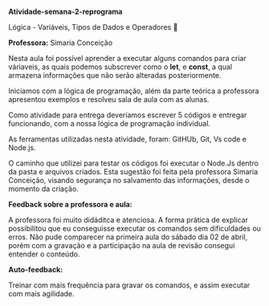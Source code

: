 **Atividade-semana-2-reprograma**

Lógica - Variáveis, Tipos de Dados e Operadores 🚀

**Professora:** Simaria Conceição


Nesta aula foi possível aprender a executar alguns comandos para criar váriaveis, as quais podemos subscrever como o **let**, e **const**, a qual armazena informações que não serão alteradas posteriormente. 

Iniciamos com a lógica de programação, além da parte teórica a professora apresentou exemplos e resolveu sala de aula com as alunas.

Como atividade para entrega deveríamos escrever 5 códigos e entregar funcionando, com a nossa lógica de programação individual.

As ferramentas utilizadas nesta atividade, foram: GitHUb, Git, Vs code e Node.js. 

O caminho que utilizei para testar os códigos foi executar o Node.Js dentro da pasta e arquivos criados. Esta sugestão foi feita pela professora Simaria Conceição, visando segurança no salvamento das informações, desde o momento da criação.

**Feedback sobre a professora e aula:**

A professora foi muito didáditca e atenciosa. A forma prática de explicar possibilitou que eu conseguisse executar os comandos sem dificuldades ou erros. 
Não pude comparecer na primeira aula do sábado dia 02 de abril, porém com a gravação e a participação na aula de revisão consegui entender o conteúdo.

**Auto-feedback:**

 Treinar com mais frequência para gravar os comandos, e assim executar com mais agilidade. 